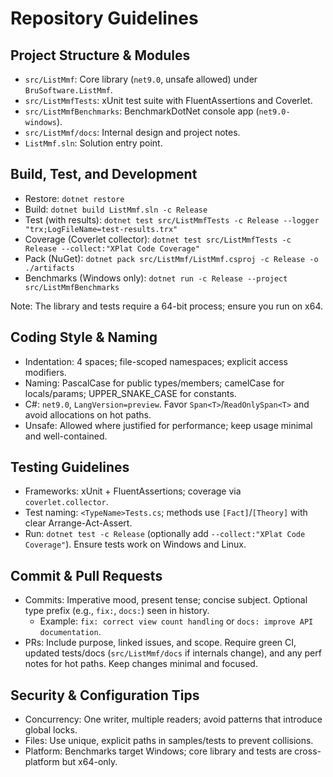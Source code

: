 # Repository Guidelines

## Project Structure & Modules
- `src/ListMmf`: Core library (`net9.0`, unsafe allowed) under `BruSoftware.ListMmf`.
- `src/ListMmfTests`: xUnit test suite with FluentAssertions and Coverlet.
- `src/ListMmfBenchmarks`: BenchmarkDotNet console app (`net9.0-windows`).
- `src/ListMmf/docs`: Internal design and project notes.
- `ListMmf.sln`: Solution entry point.

## Build, Test, and Development
- Restore: `dotnet restore`
- Build: `dotnet build ListMmf.sln -c Release`
- Test (with results): `dotnet test src/ListMmfTests -c Release --logger "trx;LogFileName=test-results.trx"`
- Coverage (Coverlet collector): `dotnet test src/ListMmfTests -c Release --collect:"XPlat Code Coverage"`
- Pack (NuGet): `dotnet pack src/ListMmf/ListMmf.csproj -c Release -o ./artifacts`
- Benchmarks (Windows only): `dotnet run -c Release --project src/ListMmfBenchmarks`

Note: The library and tests require a 64-bit process; ensure you run on x64.

## Coding Style & Naming
- Indentation: 4 spaces; file-scoped namespaces; explicit access modifiers.
- Naming: PascalCase for public types/members; camelCase for locals/params; UPPER_SNAKE_CASE for constants.
- C#: `net9.0`, `LangVersion=preview`. Favor `Span<T>`/`ReadOnlySpan<T>` and avoid allocations on hot paths.
- Unsafe: Allowed where justified for performance; keep usage minimal and well-contained.

## Testing Guidelines
- Frameworks: xUnit + FluentAssertions; coverage via `coverlet.collector`.
- Test naming: `<TypeName>Tests.cs`; methods use `[Fact]`/`[Theory]` with clear Arrange-Act-Assert.
- Run: `dotnet test -c Release` (optionally add `--collect:"XPlat Code Coverage"`). Ensure tests work on Windows and Linux.

## Commit & Pull Requests
- Commits: Imperative mood, present tense; concise subject. Optional type prefix (e.g., `fix:`, `docs:`) seen in history.
  - Example: `fix: correct view count handling` or `docs: improve API documentation`.
- PRs: Include purpose, linked issues, and scope. Require green CI, updated tests/docs (`src/ListMmf/docs` if internals change), and any perf notes for hot paths. Keep changes minimal and focused.

## Security & Configuration Tips
- Concurrency: One writer, multiple readers; avoid patterns that introduce global locks.
- Files: Use unique, explicit paths in samples/tests to prevent collisions.
- Platform: Benchmarks target Windows; core library and tests are cross-platform but x64-only.
